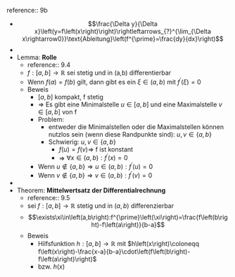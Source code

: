 reference:: 9b

- $$\frac{\Delta y}{\Delta x}\left(y=f\left(x\right)\right)\rightleftarrows_{?}^{\lim_{\Delta x\rightarrow0}}\text{Ableitung}\left(f^{\prime}=\frac{dy}{dx}\right)$$
-
- Lemma: **Rolle**
	- reference:: 9.4
	- $f:\left\lbrack a,b\right\rbrack\rightarrow\mathbb{R}$ sei stetig und in (a,b) differentierbar
	- Wenn $f\left(a\right)=f\left(b\right)$ gilt, dann gibt es ein $\xi\in\left(a,b\right)$ mit $f^{\prime}\left(\xi\right)=0$
	- Beweis
		- $\left\lbrack a,b\right\rbrack$ kompakt, f stetig
		- => Es gibt eine Minimalstelle $u\in\left\lbrack a,b\right\rbrack$ und eine Maximalstelle $v\in\left\lbrack a,b\right\rbrack$ von f
		- Problem:
			- entweder die Minimalstellen oder die Maximalstellen können nutzlos sein (wenn diese Randpunkte sind): $u,v\in\left\lbrace a,b\right\rbrace$
			- Schwierig: $u,v\in\left\lbrace a,b\right\rbrace$
				- $f\left(u\right)=f\left(v\right)\Rightarrow$ f ist konstant
				- => $\forall x\in\left(a,b\right):f^{\prime}\left(x\right)=0$
		- Wenn $u\notin\left\lbrace a,b\right\rbrace\Rightarrow u\in\left(a,b\right):f^{\prime}\left(u\right)=0$
		- Wenn $v\notin\left\lbrace a,b\right\rbrace\Rightarrow v\in\left(a,b\right):f^{\prime}\left(v\right)=0$
-
- Theorem: **Mittelwertsatz der Differentialrechnung**
	- reference:: 9.5
	- sei $f:\left\lbrack a,b\right\rbrack\rightarrow\mathbb{R}$ stetig und in $\left(a,b\right)$ differenzierbar
	- $$\exists\xi\in\left(a,b\right):f^{\prime}\left(\xi\right)=\frac{f\left(b\right)-f\left(a\right)}{b-a}$$
	- Beweis
		- Hilfsfunktion $h:\left\lbrack a,b\right\rbrack\rightarrow\mathbb{R}$ mit $h\left(x\right)\coloneqq f\left(x\right)-\frac{x-a}{b-a}\cdot\left(f\left(b\right)-f\left(a\right)\right)$
		- bzw. $h\left(x\right)$